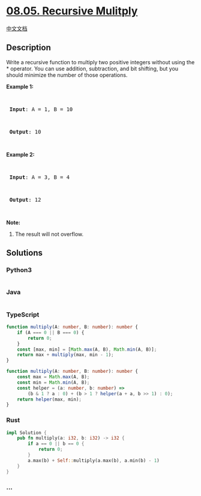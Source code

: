 # [08.05. Recursive Mulitply](https://leetcode.cn/problems/recursive-mulitply-lcci)

[中文文档](/lcci/08.05.Recursive%20Mulitply/README.md)

## Description

<p>Write a recursive function to multiply two positive integers without using the * operator. You can use addition, subtraction, and bit shifting, but you should minimize the number of those operations.</p>
<p><strong>Example 1:</strong></p>
<pre>

<strong> Input</strong>: A = 1, B = 10

<strong> Output</strong>: 10

</pre>
<p><strong>Example 2:</strong></p>
<pre>

<strong> Input</strong>: A = 3, B = 4

<strong> Output</strong>: 12

</pre>
<p><strong>Note:</strong></p>
<ol>
	<li>The result will not overflow.</li>
</ol>

## Solutions

<!-- tabs:start -->

### **Python3**

```python

```

### **Java**

```java

```

### **TypeScript**

```ts
function multiply(A: number, B: number): number {
    if (A === 0 || B === 0) {
        return 0;
    }
    const [max, min] = [Math.max(A, B), Math.min(A, B)];
    return max + multiply(max, min - 1);
}
```

```ts
function multiply(A: number, B: number): number {
    const max = Math.max(A, B);
    const min = Math.min(A, B);
    const helper = (a: number, b: number) =>
        (b & 1 ? a : 0) + (b > 1 ? helper(a + a, b >> 1) : 0);
    return helper(max, min);
}
```

### **Rust**

```rust
impl Solution {
    pub fn multiply(a: i32, b: i32) -> i32 {
        if a == 0 || b == 0 {
            return 0;
        }
        a.max(b) + Self::multiply(a.max(b), a.min(b) - 1)
    }
}
```

### **...**

```

```

<!-- tabs:end -->
